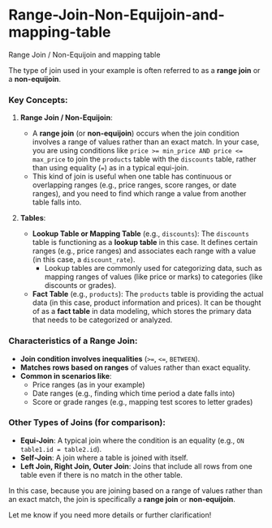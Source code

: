 # Range-Join-Non-Equijoin-and-mapping-table
Range Join / Non-Equijoin and mapping table

The type of join used in your example is often referred to as a **range join** or a **non-equijoin**.

### Key Concepts:

1. **Range Join / Non-Equijoin**:
   - A **range join** (or **non-equijoin**) occurs when the join condition involves a range of values rather than an exact match. In your case, you are using conditions like `price >= min_price AND price <= max_price` to join the `products` table with the `discounts` table, rather than using equality (`=`) as in a typical equi-join.
   - This kind of join is useful when one table has continuous or overlapping ranges (e.g., price ranges, score ranges, or date ranges), and you need to find which range a value from another table falls into.

2. **Tables**:
   - **Lookup Table or Mapping Table** (e.g., `discounts`): The `discounts` table is functioning as a **lookup table** in this case. It defines certain ranges (e.g., price ranges) and associates each range with a value (in this case, a `discount_rate`).
     - Lookup tables are commonly used for categorizing data, such as mapping ranges of values (like price or marks) to categories (like discounts or grades).
   - **Fact Table** (e.g., `products`): The `products` table is providing the actual data (in this case, product information and prices). It can be thought of as a **fact table** in data modeling, which stores the primary data that needs to be categorized or analyzed.

### Characteristics of a **Range Join**:
- **Join condition involves inequalities** (`>=`, `<=`, `BETWEEN`).
- **Matches rows based on ranges** of values rather than exact equality.
- **Common in scenarios like**:
  - Price ranges (as in your example)
  - Date ranges (e.g., finding which time period a date falls into)
  - Score or grade ranges (e.g., mapping test scores to letter grades)

### Other Types of Joins (for comparison):
- **Equi-Join**: A typical join where the condition is an equality (e.g., `ON table1.id = table2.id`).
- **Self-Join**: A join where a table is joined with itself.
- **Left Join, Right Join, Outer Join**: Joins that include all rows from one table even if there is no match in the other table.
  
In this case, because you are joining based on a range of values rather than an exact match, the join is specifically a **range join** or **non-equijoin**.

Let me know if you need more details or further clarification!

